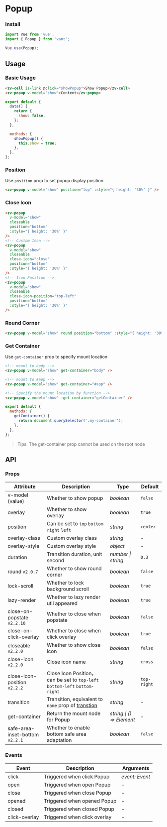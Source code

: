 # Popup

### Install

```js
import Vue from 'vue';
import { Popup } from 'vant';

Vue.use(Popup);
```

## Usage

### Basic Usage

```html
<zv-cell is-link @click="showPopup">Show Popup</zv-cell>
<zv-popup v-model="show">Content</zv-popup>
```

```js
export default {
  data() {
    return {
      show: false,
    };
  },

  methods: {
    showPopup() {
      this.show = true;
    },
  },
};
```

### Position

Use `position` prop to set popup display position

```html
<zv-popup v-model="show" position="top" :style="{ height: '30%' }" />
```

### Close Icon

```html
<zv-popup
  v-model="show"
  closeable
  position="bottom"
  :style="{ height: '30%' }"
/>
<!-- Custom Icon -->
<zv-popup
  v-model="show"
  closeable
  close-icon="close"
  position="bottom"
  :style="{ height: '30%' }"
/>
<!-- Icon Position -->
<zv-popup
  v-model="show"
  closeable
  close-icon-position="top-left"
  position="bottom"
  :style="{ height: '30%' }"
/>
```

### Round Corner

```html
<zv-popup v-model="show" round position="bottom" :style="{ height: '30%' }" />
```

### Get Container

Use `get-container` prop to specify mount location

```html
<!-- mount to body -->
<zv-popup v-model="show" get-container="body" />

<!-- mount to #app -->
<zv-popup v-model="show" get-container="#app" />

<!-- Specify the mount location by function -->
<zv-popup v-model="show" :get-container="getContainer" />
```

```js
export default {
  methods: {
    getContainer() {
      return document.querySelector('.my-container');
    },
  },
};
```

> Tips: The get-container prop cannot be used on the root node

## API

### Props

| Attribute | Description | Type | Default |
| --- | --- | --- | --- |
| v-model (value) | Whether to show popup | _boolean_ | `false` |
| overlay | Whether to show overlay | _boolean_ | `true` |
| position | Can be set to `top` `bottom` `right` `left` | _string_ | `center` |
| overlay-class | Custom overlay class | _string_ | - |
| overlay-style | Custom overlay style | _object_ | - |
| duration | Transition duration, unit second | _number \| string_ | `0.3` |
| round `v2.0.7` | Whether to show round corner | _boolean_ | `false` |
| lock-scroll | Whether to lock background scroll | _boolean_ | `true` |
| lazy-render | Whether to lazy render util appeared | _boolean_ | `true` |
| close-on-popstate `v2.2.10` | Whether to close when popstate | _boolean_ | `false` |
| close-on-click-overlay | Whether to close when click overlay | _boolean_ | `true` |
| closeable `v2.2.0` | Whether to show close icon | _boolean_ | `false` |
| close-icon `v2.2.0` | Close icon name | _string_ | `cross` |
| close-icon-position `v2.2.2` | Close Icon Position，can be set to `top-left` `bottom-left` `bottom-right` | _string_ | `top-right` |
| transition | Transition, equivalent to `name` prop of [transtion](https://vuejs.org/v2/api/#transition) | _string_ | - |
| get-container | Return the mount node for Popup | _string \| () => Element_ | - |
| safe-area-inset-bottom `v2.2.1` | Whether to enable bottom safe area adaptation | _boolean_ | `false` |

### Events

| Event         | Description                  | Arguments      |
| ------------- | ---------------------------- | -------------- |
| click         | Triggered when click Popup   | _event: Event_ |
| open          | Triggered when open Popup    | -              |
| close         | Triggered when close Popup   | -              |
| opened        | Triggered when opened Popup  | -              |
| closed        | Triggered when closed Popup  | -              |
| click-overlay | Triggered when click overlay | -              |
